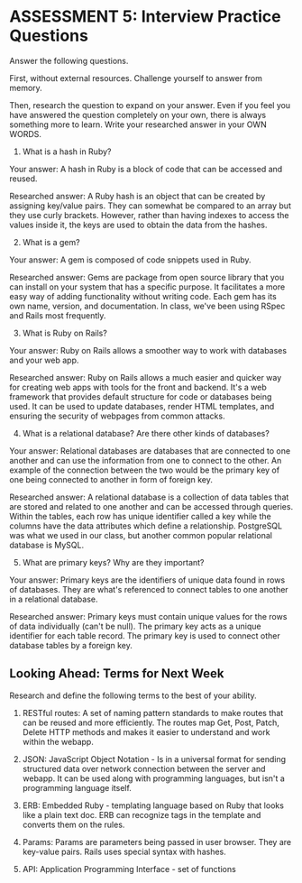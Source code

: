 # ASSESSMENT 5: Interview Practice Questions
Answer the following questions.

First, without external resources. Challenge yourself to answer from memory.

Then, research the question to expand on your answer. Even if you feel you have answered the question completely on your own, there is always something more to learn. Write your researched answer in your OWN WORDS.

1. What is a hash in Ruby?

  Your answer: A hash in Ruby is a block of code that can be accessed and reused.

  Researched answer: A Ruby hash is an object that can be created by assigning key/value pairs. They can somewhat be compared to an array but they use curly brackets. However, rather than having indexes to access the values inside it, the keys are used to obtain the data from the hashes. 



2. What is a gem?

  Your answer: A gem is composed of code snippets used in Ruby.

  Researched answer: Gems are package from open source library that you can install on your system that has a specific purpose. It facilitates a more easy way of adding functionality without writing code. Each gem has its own name, version, and documentation. In class, we've been using RSpec and Rails most frequently. 



3. What is Ruby on Rails?

  Your answer: Ruby on Rails allows a smoother way to work with databases and your web app. 

  Researched answer: Ruby on Rails allows a much easier and quicker way for creating web apps with tools for the front and backend. It's a web framework that provides default structure for code or databases being used. It can be used to update databases, render HTML templates, and ensuring the security of webpages from common attacks. 



4. What is a relational database? Are there other kinds of databases?

Your answer: Relational databases are databases that are connected to one another and can use the information from one to connect to the other. An example of the connection between the two would be the primary key of one being connected to another in form of foreign key. 

  Researched answer: A relational database is a collection of data tables that are stored and related to one another and can be accessed through queries. Within the tables, each row has unique identifier called a key while the columns have the data attributes which define a relationship. PostgreSQL was what we used in our class, but another common popular relational database is MySQL. 



5. What are primary keys? Why are they important?

 Your answer: Primary keys are the identifiers of unique data found in rows of databases. They are what's referenced to connect tables to one another in a relational database. 

  Researched answer: Primary keys must contain unique values for the rows of data individually (can't be null). The primary key acts as a unique identifier for each table record. The primary key is used to connect other database tables by a foreign key. 




## Looking Ahead: Terms for Next Week
Research and define the following terms to the best of your ability.

1. RESTful routes: A set of naming pattern standards to make routes that can be reused and more efficiently. The routes map Get, Post, Patch, Delete HTTP methods and makes it easier to understand and work within the webapp. 

2. JSON: JavaScript Object Notation - Is in a universal format for sending structured data over network connection between the server and webapp. It can be used along with programming languages, but isn't a programming language itself. 

3. ERB: Embedded Ruby - templating language based on Ruby that looks like a plain text doc. ERB can recognize tags in the template and converts them on the rules.

4. Params: Params are parameters being passed in user browser. They are key-value pairs. Rails uses special syntax with hashes.  

5. API: Application Programming Interface - set of functions
